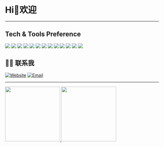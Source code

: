 # Hi👋欢迎

---

## Tech & Tools Preference

<p >
  <img src="https://img.shields.io/badge/-c++-green?style=flat&logo=c&logoColor=00c8ff">
  <img src = "https://img.shields.io/badge/-OpenGL-blueviolet?style=flat&logo=opengl&logoColor=white">
  <img src="https://img.shields.io/badge/-vtk-blue?style=flat&logo=v&logoColor=ffffff">
  <img src="https://img.shields.io/badge/-OpenCV-green?style=flat&logo=opencv&logoColor=ffffff">
  <img src="https://img.shields.io/badge/-Qt-eed78?style=flat&logo=qt&logoColor=ffffff">
  <img src="https://img.shields.io/badge/-Python-yellow?style=flat&logo=python&logoColor=ffffff">
  <img src="https://img.shields.io/badge/-Go-success?style=flat&logo=go&logoColor=ffffff">
  <img src="https://img.shields.io/badge/-MySql-red?style=flat&logo=mysql&logoColor=12345">
  <img src="http://img.shields.io/badge/-Hexo-ff69b4?style=flat&logo=hexo&logoColor=white">
  <img src="http://img.shields.io/badge/-Git-F1502F?style=flat&logo=git&logoColor=FFFFFF">
  <img src="http://img.shields.io/badge/-Github-000000?style=flat&logo=github&logoColor=FFFFFF">
  <img src="http://img.shields.io/badge/-VS%20Code-007ACC?style=flat&logo=visual%20studio%20code&logoColor=white">
  <img src="http://img.shields.io/badge/-CMake-007A1C?style=flat&logo=cmake&logoColor=white">
</p>

## 🤝🏻 联系我

<p >
  <a href="https://blog.ours1984.top/"><img alt="Website" src="https://img.shields.io/badge/Website-https://blog.ours1984.top-blue?style=flat-square&logo=google-chrome"></a>
  <a href="mailto:xiao7760091@163.com"><img alt="Email" src="https://img.shields.io/badge/Email-xiao7760091@163.com-blue?style=flat-square&logo=gmail"></a>
</p>

---

<a href="https://github.com/xiaoqide">
  <img height="180em" src="https://github-readme-stats.vercel.app/api?username=xiaoqide&theme=buefy&show_icons=true" />
  <img height="180em" src="https://github-readme-stats.vercel.app/api/top-langs/?username=thewtex&theme=buefy&layout=compact" />
</a>
